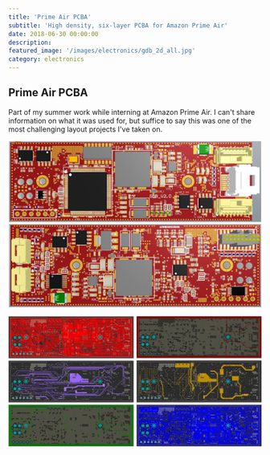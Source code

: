 ```yaml
---
title: 'Prime Air PCBA'
subtitle: 'High density, six-layer PCBA for Amazon Prime Air'
date: 2018-06-30 00:00:00
description:
featured_image: '/images/electronics/gdb_2d_all.jpg'
category: electronics
---
```


## Prime Air PCBA
Part of my summer work while interning at Amazon Prime Air. I can't share information on what it was used for, but suffice to say this was one of the most challenging layout projects I've taken on.

![](/images/electronics/gdb_3d.jpg)

![](/images/electronics/gdb_2d.jpg)
